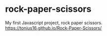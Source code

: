 # rock-paper-scissors
My first Javascript project, rock paper scissors.
https://tonius16.github.io/Rock-Paper-Scissors/
